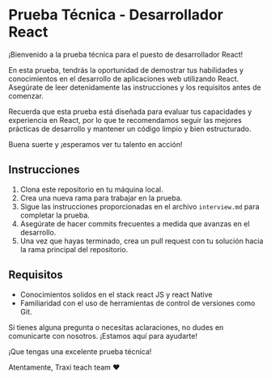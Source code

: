# Prueba Técnica - Desarrollador React

¡Bienvenido a la prueba técnica para el puesto de desarrollador React! 

En esta prueba, tendrás la oportunidad de demostrar tus habilidades y conocimientos en el desarrollo de aplicaciones web utilizando React. Asegúrate de leer detenidamente las instrucciones y los requisitos antes de comenzar.

Recuerda que esta prueba está diseñada para evaluar tus capacidades y experiencia en React, por lo que te recomendamos seguir las mejores prácticas de desarrollo y mantener un código limpio y bien estructurado.

Buena suerte y ¡esperamos ver tu talento en acción!

## Instrucciones

1. Clona este repositorio en tu máquina local.
2. Crea una nueva rama para trabajar en la prueba.
3. Sigue las instrucciones proporcionadas en el archivo `interview.md` para completar la prueba.
4. Asegúrate de hacer commits frecuentes a medida que avanzas en el desarrollo.
5. Una vez que hayas terminado, crea un pull request con tu solución hacia la rama principal del repositorio.

## Requisitos

- Conocimientos solidos en el stack react JS y react Native
- Familiaridad con el uso de herramientas de control de versiones como Git.

Si tienes alguna pregunta o necesitas aclaraciones, no dudes en comunicarte con nosotros. ¡Estamos aquí para ayudarte!

¡Que tengas una excelente prueba técnica!

Atentamente,
Traxi teach team ❤